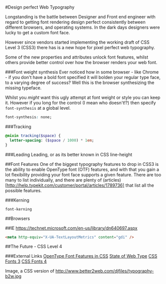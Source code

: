 #Design perfect Web Typography

Longstanding is the battle between Designer and Front end engineer with regard to getting font rendering design perfect consistently between different browsers, and operating systems. In the dark days designers were lucky to get a custom font face.

However since vendors started implementing the working draft of CSS Level 3 (CSS3) there has is a new hope for pixel perfect web typography.

Some of the new properties and attributes unlock font features, whilst others provide better control over how the browser renders your web font.

###Font weight synthesis
Ever noticed how in some browser - like Chrome - if you don't have a bold font specified it will bolden your regular type face, to a varying degree of success? Well this is the browser synthesizing the missing typeface.

Whilst you _might_ want this ugly attempt at font weight or style you can keep it. However if you long for the control (I mean who doesn't!?) then specify `font-synthesis` at a global level.

```css
font-synthesis: none;
```

###Tracking

```sass
@mixin tracking($space) {
  letter-spacing: ($space / 1000) * 1em;
}
```

###Leading
Leading, or as its better known in CSS line-height

##Font Features
One of the biggest typography features to drop in CSS3 is the ability to enable OpenType font (OTF) features, and with that you gain a lot flexibility providing your font face supports a given feature. There are too many to list individually, and there are plenty of (articles)[http://help.typekit.com/customer/portal/articles/1789736] that list all the possible features.

###Kerning

`font-kerning`

##Browsers

##IE
https://technet.microsoft.com/en-us/library/dn640697.aspx

```html
<meta http-equiv="X-UA-TextLayoutMetrics" content="gdi" />
```

##The Future - CSS Level 4



###External Links
[OpenType Font Features in CSS](http://help.typekit.com/customer/portal/articles/1789736)
[State of Web Type](http://www.stateofwebtype.com/)
[CSS Fonts 3](https://drafts.csswg.org/css-fonts-3)
[CSS Fonts 4](https://drafts.csswg.org/css-fonts-4)


Image, a CSS version of http://www.better2web.com/djfiles/typography-b2w.jpg